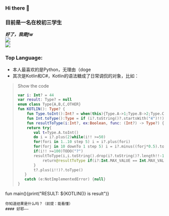 ### Hi there 👋

### 目前是一名在校初三学生

***好了，我是fw***  
![](https://github-readme-stats.vercel.app/api?username=awesomehhhhh&show_icons=true&icon_color=CE1D2D&text_color=718096&bg_color=ffffff)  
![](https://visitor-badge.glitch.me/badge?page_id=awesomehhhhh)  

### Top Language:

- 本人最喜欢的是Python，无理由（doge
- 其次是Kotlin和C#，Kotlin的语法糖成了日常调侃的对象，比如：
> Show the code
> ```kotlin
> var i: Int? = 44
> var result: Type? = null
> enum class Type{A,B,C,OTHER}
> fun KOTLIN(): Type? {
>     fun Type.toInt():Int? = when(this){Type.A->1;Type.B->2;Type.C->3;else->null}
>     fun Int.toType():Type = if (i?.toString()?.startsWith("4")!!) Type.A else Type.OTHER
>     fun resultToType(i:Int?, ex:Boolean, func: (Int?) -> Type?) { if(ex)result=func(i) }
>     return try{
>        val t=Type.A.toInt()
>        do i = i?.plus(2)while(i!! >=50)
>        for(fori in 1..10 step 5) i = i?.plus(fori)
>        for(forj in 10 downTo 1 step 5) i = i?.minus((forj*0.5).toInt())
>        if(i!! >=100)TODO("?")
>        resultToType(i,i.toString().drop(i?.toString()?.length!!-1).startsWith('1')) {
>            return@resultToType if(i?:Int.MAX_VALUE == Int.MAX_VALUE ) null else i?.toType()
>        }
>        t?.plus(i!!)?.toType()
>    }
>    catch (e:NotImplementedError) {null}
> }
fun main(){print("RESULT: ${KOTLIN()} is result")}
```
你知道结果是什么吗？（前提：能看懂）
#### 好耶——


